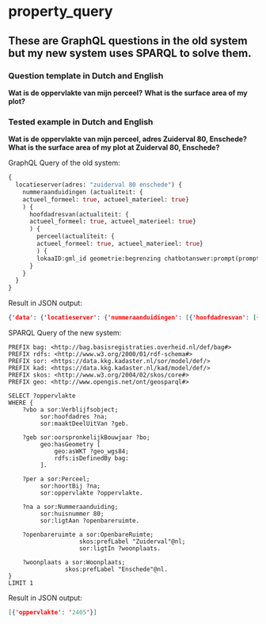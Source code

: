 # property_query

## These are GraphQL questions in the old system but my new system uses SPARQL to solve them.

### Question template in Dutch and English
**Wat is de oppervlakte van mijn perceel?**
**What is the surface area of my plot?**

### Tested example in Dutch and English
**Wat is de oppervlakte van mijn perceel, adres Zuiderval 80, Enschede?**
**What is the surface area of my plot at Zuiderval 80, Enschede?**

GraphQL Query of the old system:
```graphql
{
  locatieserver(adres: "zuiderval 80 enschede") {
    nummeraanduidingen (actualiteit: {
    actueel_formeel: true, actueel_materieel: true}
    ) {
      hoofdadresvan(actualiteit: {
      actueel_formeel: true, actueel_materieel: true}
      ) {
        perceel(actualiteit: {
        actueel_formeel: true, actueel_materieel: true}
        ) {
        lokaaID:gml_id geometrie:begrenzing chatbotanswer:prompt(prompt: "De kadastrale grootte van dit perceel is @oppervlakte m2") perceeloppervlakte:oppervlakte akrgemeente sectie perceelnummer }
      }
    }
  }
}
```

Result in JSON output:
```json
{'data': {'locatieserver': {'nummeraanduidingen': [{'hoofdadresvan': [{'perceel': [{'lokaaID': 'NL.IMKAD.KadastraalObject.66620312570000', 'geometrie': 'POLYGON((257660.098 469643.85,257645.978 469647.992,257643.398 469639.161,257668.342 469631.843,257669.34 469626.271,257692.621 469630.439,257696.466 469637.043,257688.534 469681.349,257679.008 469699.152,257657.233 469695.253,257654.475 469675.252,257660.098 469643.85))', 'chatbotanswer': 'De kadastrale grootte van dit perceel is 2405 m2', 'perceeloppervlakte': 2405, 'akrgemeente': 'LNK00', 'sectie': 'P', 'perceelnummer': 3125}]}]}]}}}
```

SPARQL Query of the new system:
```sparql
PREFIX bag: <http://bag.basisregistraties.overheid.nl/def/bag#>
PREFIX rdfs: <http://www.w3.org/2000/01/rdf-schema#>
PREFIX sor: <https://data.kkg.kadaster.nl/sor/model/def/>
PREFIX kad: <https://data.kkg.kadaster.nl/kad/model/def/>
PREFIX skos: <http://www.w3.org/2004/02/skos/core#>
PREFIX geo: <http://www.opengis.net/ont/geosparql#>

SELECT ?oppervlakte 
WHERE {
    ?vbo a sor:Verblijfsobject;
         sor:hoofdadres ?na;
         sor:maaktDeelUitVan ?geb.
    
    ?geb sor:oorspronkelijkBouwjaar ?bo;
         geo:hasGeometry [
             geo:asWKT ?geo_wgs84;
             rdfs:isDefinedBy bag:
         ].
    
    ?per a sor:Perceel;
         sor:hoortBij ?na;
         sor:oppervlakte ?oppervlakte.
    
    ?na a sor:Nummeraanduiding;
         sor:huisnummer 80;
         sor:ligtAan ?openbareruimte.
    
    ?openbareruimte a sor:OpenbareRuimte;
                    skos:prefLabel "Zuiderval"@nl;
                    sor:ligtIn ?woonplaats.
    
    ?woonplaats a sor:Woonplaats;
                skos:prefLabel "Enschede"@nl.
}
LIMIT 1
```

Result in JSON output:
```json
[{'oppervlakte': '2405'}]
```